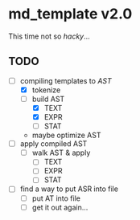 # md_template v2.0
This time not so *hacky*...

## TODO
* [ ] compiling templates to *AST*
    - [x] tokenize
    - [ ] build AST
        * [x] TEXT
        * [x] EXPR
        * [ ] STAT
    - maybe optimize AST
* [ ] apply compiled AST
    - [ ] walk AST & apply
        * [ ] TEXT
        * [ ] EXPR
        * [ ] STAT
* [ ] find a way to put ASR into file
    - [ ] put AT into file
    - [ ] get it out again...